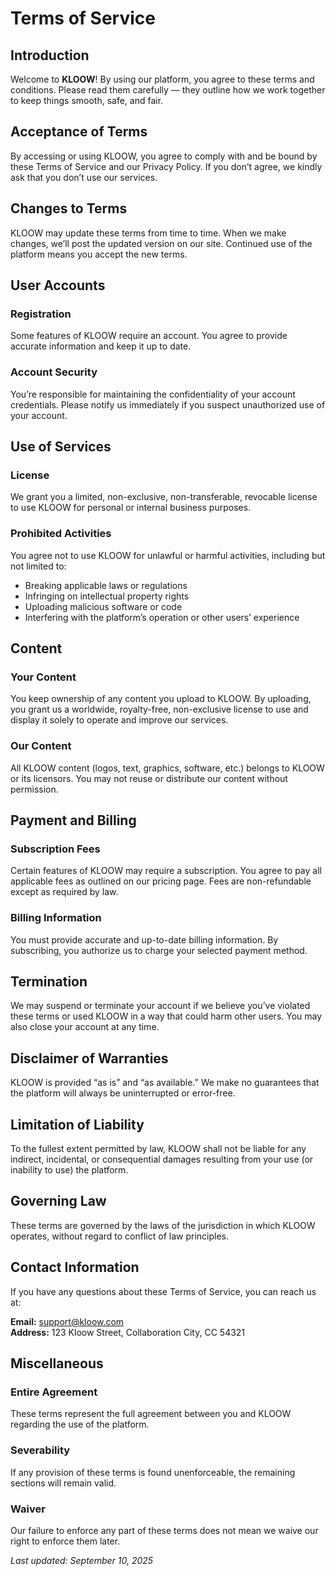 # Terms of Service

## Introduction

Welcome to **KLOOW**! By using our platform, you agree to these terms and conditions. Please read them carefully — they outline how we work together to keep things smooth, safe, and fair.

## Acceptance of Terms

By accessing or using KLOOW, you agree to comply with and be bound by these Terms of Service and our Privacy Policy. If you don’t agree, we kindly ask that you don’t use our services.

## Changes to Terms

KLOOW may update these terms from time to time. When we make changes, we’ll post the updated version on our site. Continued use of the platform means you accept the new terms.

## User Accounts

### Registration
Some features of KLOOW require an account. You agree to provide accurate information and keep it up to date.

### Account Security
You’re responsible for maintaining the confidentiality of your account credentials. Please notify us immediately if you suspect unauthorized use of your account.

## Use of Services

### License
We grant you a limited, non-exclusive, non-transferable, revocable license to use KLOOW for personal or internal business purposes.

### Prohibited Activities
You agree not to use KLOOW for unlawful or harmful activities, including but not limited to:

- Breaking applicable laws or regulations  
- Infringing on intellectual property rights  
- Uploading malicious software or code  
- Interfering with the platform’s operation or other users’ experience  

## Content

### Your Content
You keep ownership of any content you upload to KLOOW. By uploading, you grant us a worldwide, royalty-free, non-exclusive license to use and display it solely to operate and improve our services.

### Our Content
All KLOOW content (logos, text, graphics, software, etc.) belongs to KLOOW or its licensors. You may not reuse or distribute our content without permission.

## Payment and Billing

### Subscription Fees
Certain features of KLOOW may require a subscription. You agree to pay all applicable fees as outlined on our pricing page. Fees are non-refundable except as required by law.

### Billing Information
You must provide accurate and up-to-date billing information. By subscribing, you authorize us to charge your selected payment method.

## Termination

We may suspend or terminate your account if we believe you’ve violated these terms or used KLOOW in a way that could harm other users. You may also close your account at any time.

## Disclaimer of Warranties

KLOOW is provided “as is” and “as available.” We make no guarantees that the platform will always be uninterrupted or error-free.

## Limitation of Liability

To the fullest extent permitted by law, KLOOW shall not be liable for any indirect, incidental, or consequential damages resulting from your use (or inability to use) the platform.

## Governing Law

These terms are governed by the laws of the jurisdiction in which KLOOW operates, without regard to conflict of law principles.

## Contact Information

If you have any questions about these Terms of Service, you can reach us at:

**Email:** support@kloow.com  
**Address:** 123 Kloow Street, Collaboration City, CC 54321  

## Miscellaneous

### Entire Agreement
These terms represent the full agreement between you and KLOOW regarding the use of the platform.

### Severability
If any provision of these terms is found unenforceable, the remaining sections will remain valid.

### Waiver
Our failure to enforce any part of these terms does not mean we waive our right to enforce them later.

_Last updated: September 10, 2025_

